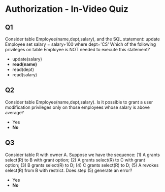 # Authorization - In-Video Quiz

## Q1

Consider table Employee(name,dept,salary), and the SQL statement: update Employee set salary = salary+100 where dept='CS' Which of the following privileges on table Employee is NOT needed to execute this statement?

- update(salary)
- **read(name)**
- read(dept)
- read(salary)

## Q2

Consider table Employee(name,dept,salary). Is it possible to grant a user modification privileges only on those employees whose salary is above average?

- Yes
- **No**

## Q3

Consider table R with owner A. Suppose we have the sequence: (1) A grants select(R) to B with grant option; (2) A grants select(R) to C with grant option; (3) B grants select(R) to D; (4) C grants select(R) to D; (5) A revokes select(R) from B with restrict. Does step (5) generate an error?

- Yes
- **No**